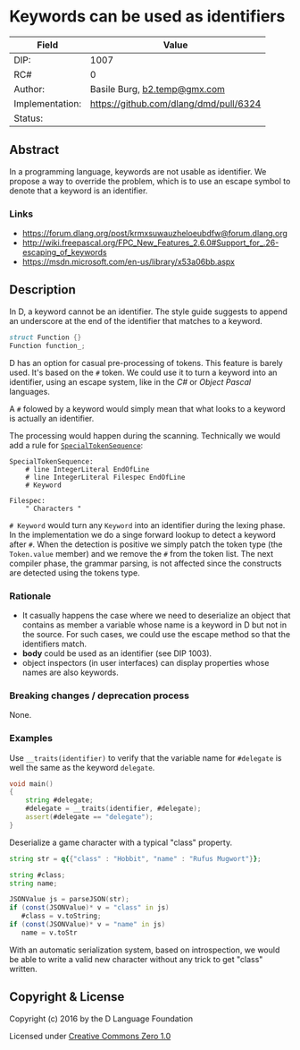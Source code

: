 # Keywords can be used as identifiers

| Field           | Value                                                           |
|-----------------|-----------------------------------------------------------------|
| DIP:            | 1007                                                            |
| RC#             | 0                                                               |
| Author:         | Basile Burg, b2.temp@gmx.com                                    |
| Implementation: | https://github.com/dlang/dmd/pull/6324                          |
| Status:         |                                                                 |

## Abstract

In a programming language, keywords are not usable as identifier. 
We propose a way to override the problem, which is to use an escape symbol to denote that a keyword is an identifier.

### Links

* https://forum.dlang.org/post/krmxsuwauzheloeubdfw@forum.dlang.org
* http://wiki.freepascal.org/FPC_New_Features_2.6.0#Support_for_.26-escaping_of_keywords
* https://msdn.microsoft.com/en-us/library/x53a06bb.aspx

## Description

In D, a keyword cannot be an identifier. 
The style guide suggests to append an underscore at the end of the identifier that matches to a keyword.

```D
struct Function {}
Function function_;
```

D has an option for casual pre-processing of tokens. This feature is barely used.
It's based on the `#` token. We could use it to turn a keyword into an identifier, using an escape system, like in the _C#_ or _Object Pascal_ languages.

A `#` folowed by a keyword would simply mean that what looks to a keyword is actually an identifier.

The processing would happen during the scanning. 
Technically we would add a rule for [`SpecialTokenSequence`](https://dlang.org/spec/lex.html#special-token-sequence):

```
SpecialTokenSequence:
    # line IntegerLiteral EndOfLine
    # line IntegerLiteral Filespec EndOfLine
    # Keyword

Filespec:
    " Characters "
```

`# Keyword` would turn any `Keyword` into an identifier during the lexing phase.
In the implementation we do a singe forward lookup to detect a keyword after `#`.
When the detection is positive we simply patch the token type (the `Token.value` member) and we remove the `#` from the token list.
The next compiler phase, the grammar parsing, is not affected since the constructs are detected using the tokens type.

### Rationale

- It casually happens the case where we need to deserialize an object that contains  as member a variable whose name is a keyword in D but not in the source. 
For such cases, we could use the escape method so that the identifiers match.
- **body** could be used as an identifier (see DIP 1003).
- object inspectors (in user interfaces) can display properties whose names are also keywords.

### Breaking changes / deprecation process

None.

### Examples

Use `__traits(identifier)` to verify that the variable name for `#delegate` is well the same as the keyword `delegate`.

```D
void main()
{
    string #delegate;
    #delegate = __traits(identifier, #delegate);
    assert(#delegate == "delegate");
}
```

Deserialize a game character with a typical "class" property.

```D
string str = q{{"class" : "Hobbit", "name" : "Rufus Mugwort"}};

string #class;
string name;

JSONValue js = parseJSON(str);
if (const(JSONValue)* v = "class" in js)
   #class = v.toString;
if (const(JSONValue)* v = "name" in js)
   name = v.toStr

```

With an automatic serialization system, based on introspection, we would be able to write a valid new character without any trick to get "class" written.

## Copyright & License

Copyright (c) 2016 by the D Language Foundation

Licensed under [Creative Commons Zero 1.0](https://creativecommons.org/publicdomain/zero/1.0/legalcode.txt)